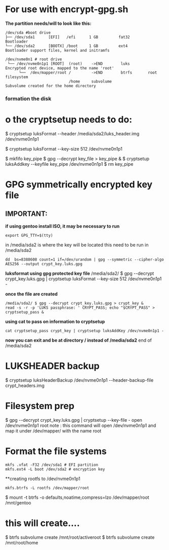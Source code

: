# For use with encrypt-gpg.sh
**The partition needs/will to look like this:**
```
/dev/sda #boot drive
├── /dev/sda1      [EFI]   /efi      1 GB         fat32       Bootloader
└── /dev/sda2      [BOOTX] /boot     1 GB         ext4        Bootloader support files, kernel and initramfs

/dev/nvme0n1 # root drive
 └── /dev/nvme0n1p1 [ROOT]  (root)    ->END        luks        Encrypted root device, mapped to the name 'root'
      └──  /dev/mapper/root /         ->END        btrfs       root filesystem
                            /home     subvolume                Subvolume created for the home directory
```

### formation the disk 

# o the cryptsetup needs to do:
$ cryptsetup luksFormat --header /media/sda2/luks_header.img /dev/nvme0n1p1

$ cryptsetup luksFormat --key-size 512 /dev/nvme0n1p1

$ mkfifo key_pipe
$ gpg --decrypt key_file > key_pipe &
$ cryptsetup luksAddkey --keyfile key_pipe /dev/nvme0n1p1
$ rm key_pipe

# GPG symmetrically encrypted key file
## IMPORTANT:
**if using gentoo install ISO, it may be necessary to run**
```
export GPG_TTY=$(tty)
```
in /media/sda2 is where the key will be located
this need to be run in /media/sda2
```
dd  bs=8388608 count=1 if=/dev/urandom | gpg --symmetric --cipher-algo AES256 --output crypt_key.luks.gpg
```

**luksformat  using gpg protected key file**
/media/sda2/ $ gpg --decrypt crypt_key.luks.gpg | cryptsetup luksFormat --key-size 512 /dev/nvme0n1p1 -

**once the file are created**
```
/media/sda2/ $ gpg --decrypt crypt_key.luks.gpg > crypt_key &
read -s -r -p 'LUKS passphrase: ' CRYPT_PASS; echo "$CRYPT_PASS" > cryptsetup_pass &
```
**using cat to pass on information to cryptsetup**
```
cat cryptsetup_pass crypt_key | cryptsetup luksAddKey /dev/nvme0n1p1 -
```

**now you can exit and be at directory / instead of /media/sda2**
end of  /media/sda2
# LUKSHEADER backup
$ cryptsetup luksHeaderBackup /dev/nvme0n1p1 --header-backup-file crypt_headers.img

# Filesystem prep
$ gpg --decrypt crypt_key.luks.gpg | cryptsetup --key-file - open /dev/nvme0n1p1 root
note : this command will open /dev/nvme0n1p1 and map it under /dev/mapper/ with the name root

# Format the file systems
```
mkfs .vfat -F32 /dev/sda1 # EFI partition
mkfs.ext4 -L boot /dev/sda2 # encryption key
```
**creating rootfs to /dev/nvme0n1p1
```
mkfs.btrfs -L rootfs /dev/mapper/root 
```

$ mount -t btrfs -o defaults,noatime,compress=lzo /dev/mapper/root /mnt/gentoo 
# this will create....
$ btrfs subvolume create /mnt/root/activeroot
$ btrfs subvolume create /mnt/root/home
